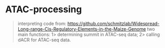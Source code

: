 # ATAC-processing
> interpreting code from: https://github.com/schmitzlab/Widespread-Long-range-Cis-Regulatory-Elements-in-the-Maize-Genome
> two main functions: 1> determining summit in ATAC-seq data; 2> calling dACR for ATAC-seq data. 
